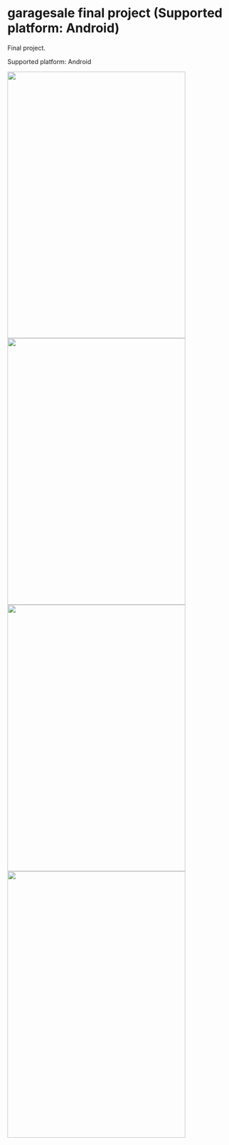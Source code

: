 # garagesale final project (Supported platform: Android)

Final project.

Supported platform: Android

<img src="https://github.com/beckygoya/info6350/assets/107329606/e306d3f5-f04f-4dea-968d-b05af34d161a" width="400" height="600">

<img src="https://github.com/beckygoya/info6350/assets/107329606/4756a8ac-f95c-4225-a560-69934a9b23cf" width="400" height="600">

<img src="https://github.com/beckygoya/info6350/assets/107329606/bab212f2-c786-419a-9ee2-87732e9fbb14" width="400" height="600">

<img src="https://github.com/beckygoya/info6350/assets/107329606/1be8ddf6-d758-41dc-9a92-49fae0dc55d5" width="400" height="600">

